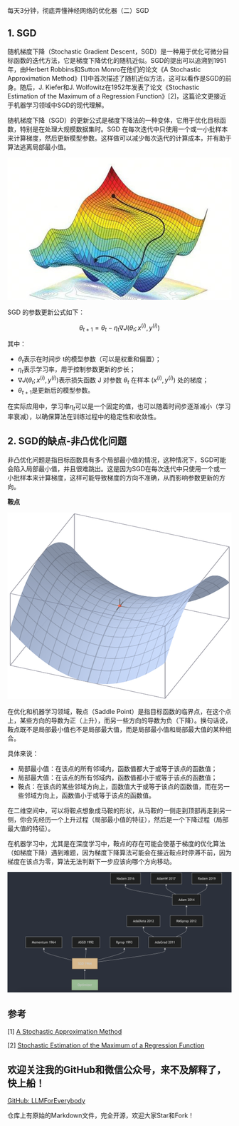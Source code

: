 每天3分钟，彻底弄懂神经网络的优化器（二）SGD

## 1. SGD
随机梯度下降（Stochastic Gradient Descent，SGD）是一种用于优化可微分目标函数的迭代方法，它是梯度下降优化的随机近似。SGD的提出可以追溯到1951年，由Herbert Robbins和Sutton Monro在他们的论文《A Stochastic Approximation Method》[1]中首次描述了随机近似方法，这可以看作是SGD的前身。随后，J. Kiefer和J. Wolfowitz在1952年发表了论文《Stochastic Estimation of the Maximum of a Regression Function》[2]，这篇论文更接近于机器学习领域中SGD的现代理解。

随机梯度下降（SGD）的更新公式是梯度下降法的一种变体，它用于优化目标函数，特别是在处理大规模数据集时。SGD 在每次迭代中只使用一个或一小批样本来计算梯度，然后更新模型参数。这样做可以减少每次迭代的计算成本，并有助于算法逃离局部最小值。

![alt text](assest/神经网络的优化器（二）SGD/00.png)

SGD 的参数更新公式如下：

$$\theta_{t+1} = \theta_t - \eta_t \nabla J(\theta_t; x^{(i)}, y^{(i)})$$

其中：
- $\theta_t$表示在时间步 t的模型参数（可以是权重和偏置）；
- $\eta_t$表示学习率，用于控制参数更新的步长；
- $\nabla J(\theta_t; x^{(i)}, y^{(i)})$表示损失函数 J 对参数 $\theta_t$ 在样本 $(x^{(i)}, y^{(i)})$ 处的梯度；
- $\theta_{t+1}$是更新后的模型参数。

在实际应用中，学习率$\eta_t$可以是一个固定的值，也可以随着时间步逐渐减小（学习率衰减），以确保算法在训练过程中的稳定性和收敛性。

## 2. SGD的缺点-非凸优化问题

非凸优化问题是指目标函数具有多个局部最小值的情况，这种情况下，SGD可能会陷入局部最小值，并且很难跳出。这是因为SGD在每次迭代中只使用一个或一小批样本来计算梯度，这样可能导致梯度的方向不准确，从而影响参数更新的方向。

**鞍点**

![alt text](assest/神经网络的优化器（二）SGD/0.png)

在优化和机器学习领域，鞍点（Saddle Point）是指目标函数的临界点，在这个点上，某些方向的导数为正（上升），而另一些方向的导数为负（下降）。换句话说，鞍点既不是局部最小值也不是局部最大值，而是局部最小值和局部最大值的某种组合。

具体来说：

- 局部最小值：在该点的所有邻域内，函数值都大于或等于该点的函数值；
- 局部最大值：在该点的所有邻域内，函数值都小于或等于该点的函数值；
- 鞍点：在该点的某些邻域方向上，函数值大于或等于该点的函数值，而在另一些邻域方向上，函数值小于或等于该点的函数值。

在二维空间中，可以将鞍点想象成马鞍的形状，从马鞍的一侧走到顶部再走到另一侧，你会先经历一个上升过程（局部最小值的特征），然后是一个下降过程（局部最大值的特征）。

在机器学习中，尤其是在深度学习中，鞍点的存在可能会使基于梯度的优化算法（如梯度下降）遇到难题，因为梯度下降算法可能会在接近鞍点时停滞不前，因为梯度在该点为零，算法无法判断下一步应该向哪个方向移动。

![alt text](assest/神经网络的优化器（二）SGD/01.png)

## 参考

[1] [A Stochastic Approximation Method](https://www.jstor.org/stable/2236626)

[2] [Stochastic Estimation of the Maximum of a Regression Function](https://projecteuclid.org/journals/annals-of-mathematical-statistics/volume-23/issue-3/Stochastic-Estimation-of-the-Maximum-of-a-Regression-Function/10.1214/aoms/1177729392.full)


## 欢迎关注我的GitHub和微信公众号，来不及解释了，快上船！

[GitHub: LLMForEverybody](https://github.com/luhengshiwo/LLMForEverybody)

仓库上有原始的Markdown文件，完全开源，欢迎大家Star和Fork！